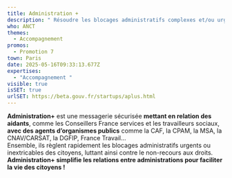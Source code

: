 ```yaml
---
title: Administration +
description: " Résoudre les blocages administratifs complexes et/ou urgents des citoyens "
who: ANCT
themes:
  - Accompagnement
promos:
  - Promotion 7
town: Paris
date: 2025-05-16T09:33:13.677Z
expertises:
  - "Accompagnement "
visible: true
isSET: true
urlSET: https://beta.gouv.fr/startups/aplus.html
---
```

**Administration+** est une messagerie sécurisée **mettant en relation des aidants**, comme les Conseillers France services et les travailleurs sociaux, **avec des agents d’organismes publics** comme la CAF, la CPAM, la MSA, la CNAV/CARSAT, la DGFIP, France Travail…\
Ensemble, ils règlent rapidement les blocages administratifs urgents ou inextricables des citoyens, luttant ainsi contre le non-recours aux droits.\
**Administration+ simplifie les relations entre administrations pour faciliter la vie des citoyens !**
